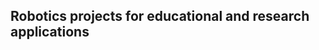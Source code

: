  Robotics projects for educational and research applications
--------------------------------------------------------------------------------

